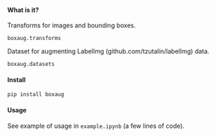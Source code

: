 #### What is it?

Transforms for images and bounding boxes.

```boxaug.transforms```

Dataset for augmenting LabelImg (github.com/tzutalin/labelImg) data.

```boxaug.datasets```

#### Install

```
pip install boxaug
```

#### Usage

See example of usage in ```example.ipynb``` (a few lines of code).